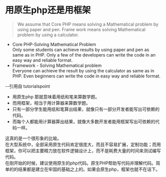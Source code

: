 

# 用原生php还是用框架

>We assume that Core PHP means solving a Mathematical problem by using paper and pen. Frame work means solving Mathematical problem by using a calculator.  
- Core PHP-Solving Mathematical Problem  
Only some students can achieve results by using paper and pen as same as in PHP. Only a few of the developers can write the code in an easy way and reliable format.  
- Framework - Solving Mathematical problem  
Everyone can achieve the result by using the calculator as same as in PHP. Even beginners can write the code in easy way and reliable format.

--引用自 tutorialspoint

- 用原生php 那就意味着用纸和笔来算数学题。
- 而用框架，相当于用计算器来算数学题。
- 只有一部分学生能用纸和笔算出结果，就像只有一部分开发者能写出可依赖的代码。
- 而每个人都能用计算器算出结果，就像大多数开发者能用框架写出可依赖的代码一样。

这真的是一个很形象的比喻。  
在大型系统中，全部采用原生代码肯定很庞大，而且不容易扩展，定制功能；而用框架，你可以把主要精力放在软件逻辑设计上，而不是耗费大量的时间来测试编写代码。   
在刚开始的时候，建议使用原生的php代码。原生PHP帮助写代码并理解代码。简单的的结果都是建立在牢固的基础之上的。如果会原生php，框架也就不在话下。  
